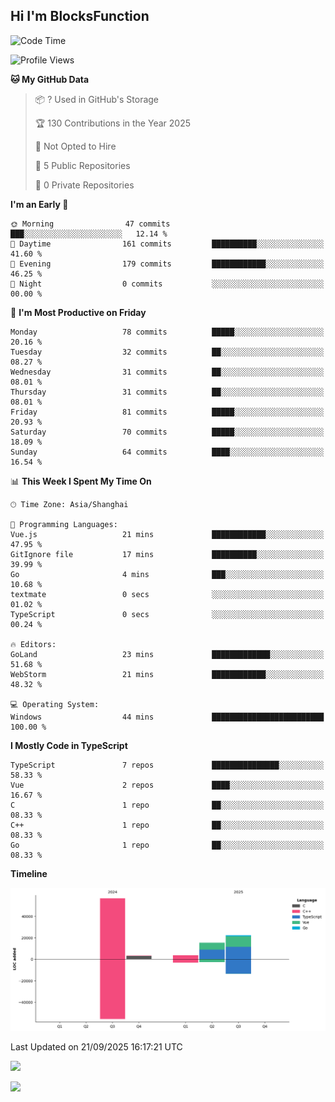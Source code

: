 ## Hi I'm BlocksFunction

 <!--START_SECTION:waka-->
![Code Time](http://img.shields.io/badge/Code%20Time-33%20hrs%2037%20mins-blue)

![Profile Views](http://img.shields.io/badge/Profile%20Views-0-blue)

**🐱 My GitHub Data** 

> 📦 ? Used in GitHub's Storage 
 > 
> 🏆 130 Contributions in the Year 2025
 > 
> 🚫 Not Opted to Hire
 > 
> 📜 5 Public Repositories 
 > 
> 🔑 0 Private Repositories 
 > 
**I'm an Early 🐤** 

```text
🌞 Morning                47 commits          ███░░░░░░░░░░░░░░░░░░░░░░   12.14 % 
🌆 Daytime                161 commits         ██████████░░░░░░░░░░░░░░░   41.60 % 
🌃 Evening                179 commits         ████████████░░░░░░░░░░░░░   46.25 % 
🌙 Night                  0 commits           ░░░░░░░░░░░░░░░░░░░░░░░░░   00.00 % 
```
📅 **I'm Most Productive on Friday** 

```text
Monday                   78 commits          █████░░░░░░░░░░░░░░░░░░░░   20.16 % 
Tuesday                  32 commits          ██░░░░░░░░░░░░░░░░░░░░░░░   08.27 % 
Wednesday                31 commits          ██░░░░░░░░░░░░░░░░░░░░░░░   08.01 % 
Thursday                 31 commits          ██░░░░░░░░░░░░░░░░░░░░░░░   08.01 % 
Friday                   81 commits          █████░░░░░░░░░░░░░░░░░░░░   20.93 % 
Saturday                 70 commits          █████░░░░░░░░░░░░░░░░░░░░   18.09 % 
Sunday                   64 commits          ████░░░░░░░░░░░░░░░░░░░░░   16.54 % 
```


📊 **This Week I Spent My Time On** 

```text
🕑︎ Time Zone: Asia/Shanghai

💬 Programming Languages: 
Vue.js                   21 mins             ████████████░░░░░░░░░░░░░   47.95 % 
GitIgnore file           17 mins             ██████████░░░░░░░░░░░░░░░   39.99 % 
Go                       4 mins              ███░░░░░░░░░░░░░░░░░░░░░░   10.68 % 
textmate                 0 secs              ░░░░░░░░░░░░░░░░░░░░░░░░░   01.02 % 
TypeScript               0 secs              ░░░░░░░░░░░░░░░░░░░░░░░░░   00.24 % 

🔥 Editors: 
GoLand                   23 mins             █████████████░░░░░░░░░░░░   51.68 % 
WebStorm                 21 mins             ████████████░░░░░░░░░░░░░   48.32 % 

💻 Operating System: 
Windows                  44 mins             █████████████████████████   100.00 % 
```

**I Mostly Code in TypeScript** 

```text
TypeScript               7 repos             ███████████████░░░░░░░░░░   58.33 % 
Vue                      2 repos             ████░░░░░░░░░░░░░░░░░░░░░   16.67 % 
C                        1 repo              ██░░░░░░░░░░░░░░░░░░░░░░░   08.33 % 
C++                      1 repo              ██░░░░░░░░░░░░░░░░░░░░░░░   08.33 % 
Go                       1 repo              ██░░░░░░░░░░░░░░░░░░░░░░░   08.33 % 
```



**Timeline**

![Lines of Code chart](https://raw.githubusercontent.com/BlocksFunction/BlocksFunction/main/assets/bar_graph.png)


 Last Updated on 21/09/2025 16:17:21 UTC
<!--END_SECTION:waka-->

![](https://github-readme-stats.vercel.app/api?username=BlocksFunction&show_icons=true&include_all_commits=true&include_orgs=true&count_private=true)

![](https://github-readme-stats.vercel.app/api/top-langs/?username=BlocksFunction&layout=compact)
